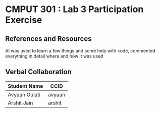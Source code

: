 # CMPUT 301 : Lab 3 Participation Exercise

## References and Resources

AI was used to learn a few things and some help with code, commented everything in detail where and how it was used

## Verbal Collaboration

| Student Name | CCID      |
| ------------ | --------- |
| Avyaan Gulati| avyaan |
| Arshit Jain | arshit  |

